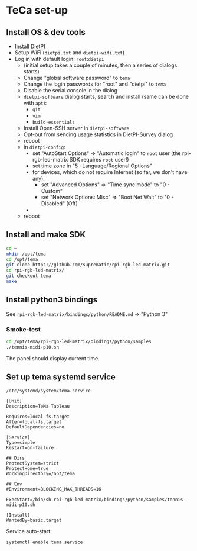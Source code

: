 # TeCa set-up

## Install OS & dev tools

- Install [DietPI](https://dietpi.com/docs/install/)
- Setup WiFi (`dietpi.txt` and `dietpi-wifi.txt`)
- Log in with default login: `root`:`dietpi`
  - (initial setup takes a couple of minutes, then a series of dialogs starts)  
  - Change "global software password" to `tema`
  - Change the login passwords for "root" and "dietpi" to `tema`
  - Disable the serial console in the dialog
  - `dietpi-software` dialog starts, search and install (same can be done with `apt`):
    - `git`    
    - `vim`
    - `build-essentials`
  - Install Open-SSH server in `dietpi-software`
  - Opt-out from sending usage statistics in DietPI-Survey dialog
  - reboot
  - in `dietpi-config`:    
    - set "AutoStart Options" => "Automatic login" to `root` user (the rpi-rgb-led-matrix SDK requires `root` user!)
    - set time zone in "5 : Language/Regional Options"
    - for devices, which do not require Internet (so far, we don't have any):
        - set "Advanced Options" => "Time sync mode" to "0 - Custom"
        - set "Network Options: Misc" => "Boot Net Wait" to "0 - Disabled" (Off)
    -
  - reboot    
    
## Install and make SDK

```bash
cd ~
mkdir /opt/tema
cd /opt/tema
git clone https://github.com/suprematic/rpi-rgb-led-matrix.git
cd rpi-rgb-led-matrix/
git checkout tema
make
```

## Install python3 bindings

See `rpi-rgb-led-matrix/bindings/python/README.md` => "Python 3"


### Smoke-test

```bash
cd /opt/tema/rpi-rgb-led-matrix/bindings/python/samples
./tennis-midi-p10.sh
```

The panel should display current time.

## Set up tema systemd service

`/etc/systemd/system/tema.service`

```
[Unit]
Description=TeMa Tableau

Requires=local-fs.target
After=local-fs.target
DefaultDependencies=no

[Service]
Type=simple
Restart=on-failure

## Dirs
ProtectSystem=strict
ProtectHome=true
WorkingDirectory=/opt/tema

## Env
#Environment=BLOCKING_MAX_THREADS=16

ExecStart=/bin/sh rpi-rgb-led-matrix/bindings/python/samples/tennis-midi-p10.sh

[Install]
WantedBy=basic.target
```

Service auto-start:
```bash
systemctl enable tema.service
```
